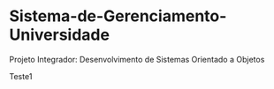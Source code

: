 # Sistema-de-Gerenciamento-Universidade
Projeto Integrador: Desenvolvimento de Sistemas Orientado a Objetos

Teste1